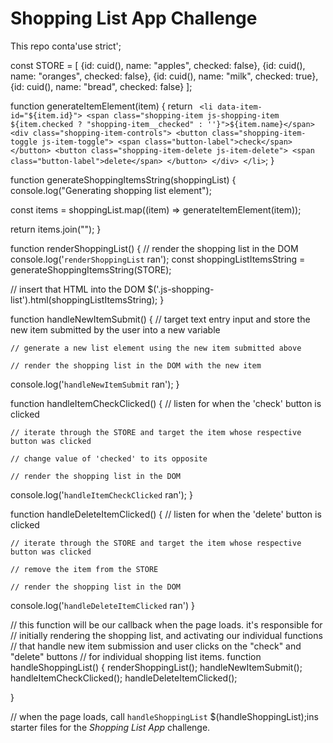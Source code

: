 # Shopping List App Challenge

This repo conta'use strict';

const STORE = [
  {id: cuid(), name: "apples", checked: false},
  {id: cuid(), name: "oranges", checked: false},
  {id: cuid(), name: "milk", checked: true},
  {id: cuid(), name: "bread", checked: false}
];


function generateItemElement(item) {
  return `
    <li data-item-id="${item.id}">
      <span class="shopping-item js-shopping-item ${item.checked ? "shopping-item__checked" : ''}">${item.name}</span>
      <div class="shopping-item-controls">
        <button class="shopping-item-toggle js-item-toggle">
            <span class="button-label">check</span>
        </button>
        <button class="shopping-item-delete js-item-delete">
            <span class="button-label">delete</span>
        </button>
      </div>
    </li>`;
}


function generateShoppingItemsString(shoppingList) {
  console.log("Generating shopping list element");

  const items = shoppingList.map((item) => generateItemElement(item));
  
  return items.join("");
}


function renderShoppingList() {
  // render the shopping list in the DOM
  console.log('`renderShoppingList` ran');
  const shoppingListItemsString = generateShoppingItemsString(STORE);

  // insert that HTML into the DOM
  $('.js-shopping-list').html(shoppingListItemsString);
}


function handleNewItemSubmit() {
  // target text entry input and store the new item submitted by the user into a new variable

	// generate a new list element using the new item submitted above

	// render the shopping list in the DOM with the new item
  console.log('`handleNewItemSubmit` ran');
}


function handleItemCheckClicked() {
  // listen for when the 'check' button is clicked

	// iterate through the STORE and target the item whose respective button was clicked

	// change value of 'checked' to its opposite

	// render the shopping list in the DOM

  console.log('`handleItemCheckClicked` ran');
}


function handleDeleteItemClicked() {
  // listen for when the 'delete' button is clicked

	// iterate through the STORE and target the item whose respective button was clicked

	// remove the item from the STORE

	// render the shopping list in the DOM

  console.log('`handleDeleteItemClicked` ran')
}

// this function will be our callback when the page loads. it's responsible for
// initially rendering the shopping list, and activating our individual functions
// that handle new item submission and user clicks on the "check" and "delete" buttons
// for individual shopping list items.
function handleShoppingList() {
  renderShoppingList();
  handleNewItemSubmit();
  handleItemCheckClicked();
  handleDeleteItemClicked();

}

// when the page loads, call `handleShoppingList`
$(handleShoppingList);ins starter files for the *Shopping List App* challenge.
